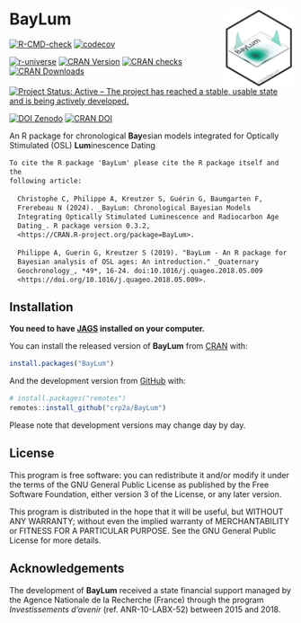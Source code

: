 




<!-- README.md was auto-generated by README.Rmd. Please DO NOT edit by hand!-->

# BayLum <img width=120px src="man/figures/logo_BayLum.png" align="right" />

<!-- badges: start -->

[![R-CMD-check](https://github.com/crp2a/BayLum/actions/workflows/R-CMD-check.yaml/badge.svg)](https://github.com/crp2a/BayLum/actions/workflows/R-CMD-check.yaml)
[![codecov](https://codecov.io/gh/crp2a/BayLum/graph/badge.svg?token=cOdZr6imKX)](https://app.codecov.io/gh/crp2a/BayLum)

[![r-universe](https://crp2a.r-universe.dev/badges/BayLum)](https://crp2a.r-universe.dev/BayLum)
[![CRAN
Version](https://www.r-pkg.org/badges/version/BayLum)](https://cran.r-project.org/package=BayLum)
[![CRAN
checks](https://badges.cranchecks.info/worst/BayLum.svg)](https://cran.r-project.org/web/checks/check_results_BayLum.html)
[![CRAN
Downloads](https://cranlogs.r-pkg.org/badges/grand-total/BayLum)](https://cran.r-project.org/package=BayLum)

[![Project Status: Active – The project has reached a stable, usable
state and is being actively
developed.](https://www.repostatus.org/badges/latest/active.svg)](https://www.repostatus.org/#active)

[![DOI
Zenodo](https://zenodo.org/badge/DOI/10.5281/zenodo.4311266.svg)](https://doi.org/10.5281/zenodo.4311266)
[![CRAN
DOI](https://img.shields.io/badge/doi-10.32614/CRAN.package.BayLum-blue.svg)](https://doi.org/10.32614/CRAN.package.BayLum)
<!-- badges: end -->

An R package for chronological **Bay**esian models integrated for
Optically Stimulated (OSL) **Lum**inescence Dating

    To cite the R package 'BayLum' please cite the R package itself and the
    following article:

      Christophe C, Philippe A, Kreutzer S, Guérin G, Baumgarten F,
      Frerebeau N (2024). _BayLum: Chronological Bayesian Models
      Integrating Optically Stimulated Luminescence and Radiocarbon Age
      Dating_. R package version 0.3.2,
      <https://CRAN.R-project.org/package=BayLum>.

      Philippe A, Guerin G, Kreutzer S (2019). "BayLum - An R package for
      Bayesian analysis of OSL ages: An introduction." _Quaternary
      Geochronology_, *49*, 16-24. doi:10.1016/j.quageo.2018.05.009
      <https://doi.org/10.1016/j.quageo.2018.05.009>.

## Installation

**You need to have [JAGS](https://mcmc-jags.sourceforge.io) installed on
your computer.**

You can install the released version of **BayLum** from
[CRAN](https://CRAN.R-project.org) with:

``` r
install.packages("BayLum")
```

And the development version from [GitHub](https://github.com/) with:

``` r
# install.packages("remotes")
remotes::install_github("crp2a/BayLum")
```

Please note that development versions may change day by day.

## License

This program is free software: you can redistribute it and/or modify it
under the terms of the GNU General Public License as published by the
Free Software Foundation, either version 3 of the License, or any later
version.

This program is distributed in the hope that it will be useful, but
WITHOUT ANY WARRANTY; without even the implied warranty of
MERCHANTABILITY or FITNESS FOR A PARTICULAR PURPOSE. See the GNU General
Public License for more details.

## Acknowledgements

The development of **BayLum** received a state financial support managed
by the Agence Nationale de la Recherche (France) through the program
*Investissements d’avenir* (ref. ANR-10-LABX-52) between 2015 and 2018.

